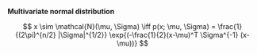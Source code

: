 **Multivariate normal distribution**

$$
x \sim \mathcal{N}(\mu, \Sigma) \iff p(x; \mu, \Sigma) = \frac{1}{(2\pi)^{n/2} |\Sigma|^{1/2}} \exp{(-\frac{1}{2}(x-\mu)^T \Sigma^{-1} (x-\mu))}
$$